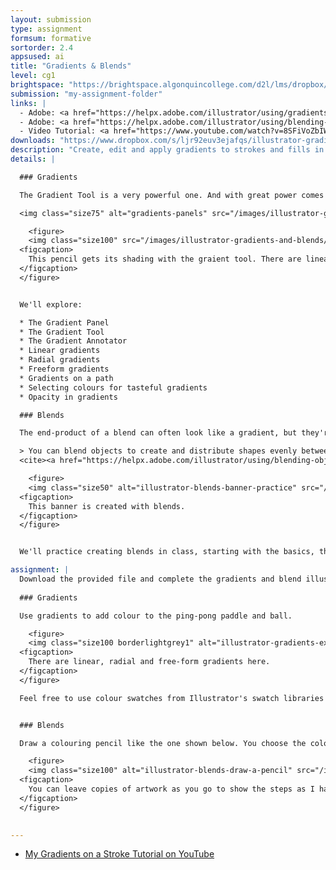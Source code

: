 ```yaml
---
layout: submission
type: assignment
formsum: formative
sortorder: 2.4
appsused: ai
title: "Gradients & Blends"
level: cg1
brightspace: "https://brightspace.algonquincollege.com/d2l/lms/dropbox/user/folder_submit_files.d2l?db=442929&grpid=0&isprv=0&bp=0&ou=463721"
submission: "my-assignment-folder"
links: |
  - Adobe: <a href="https://helpx.adobe.com/illustrator/using/gradients.html" target="_blank" title="Apply & Edit Gradients">Apply & Edit Gradients</a>
  - Adobe: <a href="https://helpx.adobe.com/illustrator/using/blending-objects.html" target="_blank" title="Blend Objects">Blend Objects</a>
  - Video Tutorial: <a href="https://www.youtube.com/watch?v=8SFiVoZbIW8" target="_blank" title="Gradients on a Stroke">Gradients on a Stroke</a>
downloads: "https://www.dropbox.com/s/ljr92euv3ejafqs/illustrator-gradients-and-blends.zip?dl=1"
description: "Create, edit and apply gradients to strokes and fills in Adobe Illustrator."
details: |

  ### Gradients

  The Gradient Tool is a very powerful one. And with great power comes great responsibility. We'll learn to wield it like a true Jedi Master. The danger here is to create muddy colour transitions between our gradient stops. We'll build a drawing of a pencil using gradients in class. Once you're done, you'll possess secrets of the Gradient Tool.

  <img class="size75" alt="gradients-panels" src="/images/illustrator-gradients-and-blends/gradients-panel.jpg">

    <figure>
    <img class="size100" src="/images/illustrator-gradients-and-blends/gradients-pencil.jpg" alt="gradients-pencil">
  <figcaption>
    This pencil gets its shading with the graient tool. There are linear and freeform gradients.
  </figcaption>
  </figure>


  We'll explore:

  * The Gradient Panel
  * The Gradient Tool
  * The Gradient Annotator
  * Linear gradients
  * Radial gradients
  * Freeform gradients
  * Gradients on a path
  * Selecting colours for tasteful gradients
  * Opacity in gradients

  ### Blends

  The end-product of a blend can often look like a gradient, but they're much more versatile.

  > You can blend objects to create and distribute shapes evenly between two objects. You can also blend between two open paths to create a smooth transition between objects, or you can combine blends of colors and objects to create color transitions in the shape of a particular object.
  <cite><a href="https://helpx.adobe.com/illustrator/using/blending-objects.html" target="_blank" title="Adobe: Blends">Adobe</a></cite>

    <figure>
    <img class="size50" alt="illustrator-blends-banner-practice" src="/images/illustrator-gradients-and-blends/illustrator-blends-banner-practice.jpg">
  <figcaption>
    This banner is created with blends.
  </figcaption>
  </figure>


  We'll practice creating blends in class, starting with the basics, then move on to more advanced techniques. We'll draw a banner like this one, which contains a number of blends. Some are masked. Some are not. They're all stacked to create this wonderful graphic.

assignment: |
  Download the provided file and complete the gradients and blend illustrations as directed below.
  
  ### Gradients

  Use gradients to add colour to the ping-pong paddle and ball.

    <figure>
    <img class="size100 borderlightgrey1" alt="illustrator-gradients-exercise" src="/images/illustrator-gradients-and-blends/illustrator-gradients-exercise.jpg">
  <figcaption>
    There are linear, radial and free-form gradients here.
  </figcaption>
  </figure>

  Feel free to use colour swatches from Illustrator's swatch libraries to get the wood colours. Add them to your Swatches panel


  ### Blends

  Draw a colouring pencil like the one shown below. You choose the colour of the pencil. These are the steps.

    <figure>
    <img class="size100" alt="illustrator-blends-draw-a-pencil" src="/images/illustrator-gradients-and-blends/illustrator-blends-draw-a-pencil.jpg">
  <figcaption>
    You can leave copies of artwork as you go to show the steps as I have done above.
  </figcaption>
  </figure>

  
---
```

  * [My Gradients on a Stroke Tutorial on YouTube](https://www.youtube.com/watch?v=8SFiVoZbIW8)
